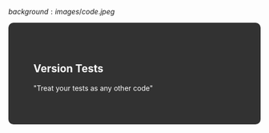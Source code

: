 $background:images/code.jpeg$

<div style="border-radius: 10px;background-color: rgba(0, 0, 0, 0.8); color: #fff; padding: 50px;">

## Version Tests

"Treat your tests as any other code"
